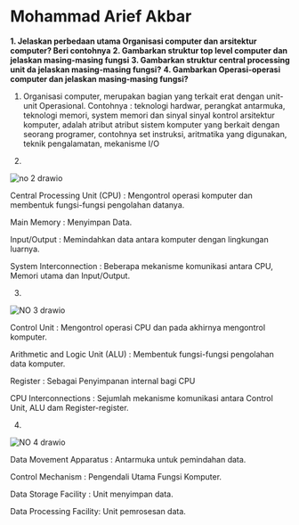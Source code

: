 # Mohammad Arief Akbar

**1.	Jelaskan perbedaan utama Organisasi computer dan arsitektur computer? Beri contohnya**
**2.	Gambarkan struktur top level computer dan jelaskan masing-masing fungsi**
**3.	Gambarkan struktur central processing unit da jelaskan masing-masing fungsi?**
**4.	Gambarkan Operasi-operasi computer dan jelaskan masing-masing fungsi?**

1. Organisasi computer, merupakan bagian yang terkait erat dengan unit-unit Operasional. Contohnya : teknologi hardwar, perangkat antarmuka, teknologi memori, system memori dan sinyal sinyal kontrol
arsitektur komputer, adalah atribut atribut sistem komputer yang berkait dengan seorang programer, contohnya set instruksi, aritmatika yang digunakan, teknik pengalamatan, mekanisme I/O

2.
![no 2 drawio](https://github.com/MAgh0st/test/assets/146688388/dc0e903e-723c-48d4-8f8d-5f3b207817dd)

Central Processing Unit (CPU) : Mengontrol operasi komputer dan membentuk fungsi-fungsi pengolahan datanya.

Main Memory : Menyimpan Data.

Input/Output : Memindahkan data antara komputer dengan lingkungan luarnya.

System Interconnection : Beberapa mekanisme komunikasi antara CPU, Memori utama dan Input/Output.

3.
![NO 3 drawio](https://github.com/MAgh0st/test/assets/146688388/86b1ac04-14b1-4c1c-bedc-1e8e736d770c)

Control Unit : Mengontrol operasi CPU dan pada akhirnya mengontrol komputer.

Arithmetic and Logic Unit (ALU) : Membentuk fungsi-fungsi pengolahan data komputer.

Register : Sebagai Penyimpanan internal bagi CPU

CPU Interconnections : Sejumlah mekanisme komunikasi antara Control Unit, ALU dam Register-register.

4.
![NO 4 drawio](https://github.com/MAgh0st/test/assets/146688388/c73b7864-3c71-41da-8d8e-50eb3ce101ee)

Data Movement Apparatus : Antarmuka untuk pemindahan data.

Control Mechanism : Pengendali Utama Fungsi Komputer.

Data Storage Facility : Unit menyimpan data.

Data Processing Facility: Unit pemrosesan data.

